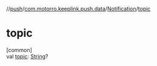 //[push](../../../index.md)/[com.motorro.keeplink.push.data](../index.md)/[Notification](index.md)/[topic](topic.md)

# topic

[common]\
val [topic](topic.md): [String](https://kotlinlang.org/api/latest/jvm/stdlib/kotlin/-string/index.html)?
